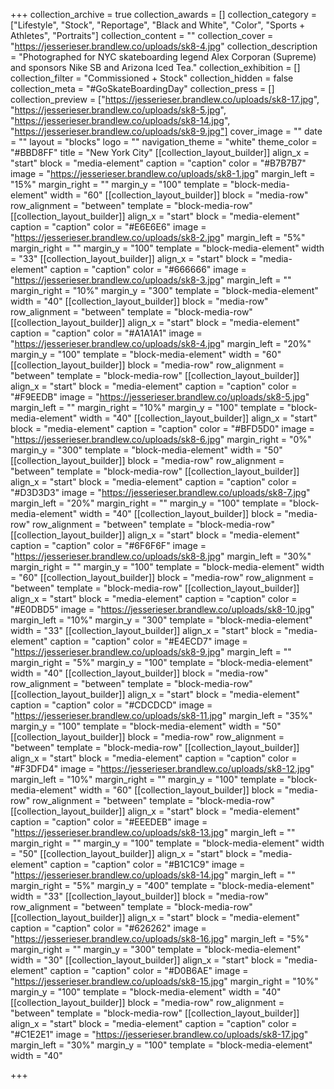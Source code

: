 +++
collection_archive = true
collection_awards = []
collection_category = ["Lifestyle", "Stock", "Reportage", "Black and White", "Color", "Sports + Athletes", "Portraits"]
collection_content = ""
collection_cover = "https://jesserieser.brandlew.co/uploads/sk8-4.jpg"
collection_description = "Photographed for NYC skateboarding legend Alex Corporan (Supreme) and sponsors Nike SB and Arizona Iced Tea."
collection_exhibition = []
collection_filter = "Commissioned + Stock"
collection_hidden = false
collection_meta = "#GoSkateBoardingDay"
collection_press = []
collection_preview = ["https://jesserieser.brandlew.co/uploads/sk8-17.jpg", "https://jesserieser.brandlew.co/uploads/sk8-5.jpg", "https://jesserieser.brandlew.co/uploads/sk8-14.jpg", "https://jesserieser.brandlew.co/uploads/sk8-9.jpg"]
cover_image = ""
date = ""
layout = "blocks"
logo = ""
navigation_theme = "white"
theme_color = "#BBD8FF"
title = "New York City"
[[collection_layout_builder]]
align_x = "start"
block = "media-element"
caption = "caption"
color = "#B7B7B7"
image = "https://jesserieser.brandlew.co/uploads/sk8-1.jpg"
margin_left = "15%"
margin_right = ""
margin_y = "100"
template = "block-media-element"
width = "60"
[[collection_layout_builder]]
block = "media-row"
row_alignment = "between"
template = "block-media-row"
[[collection_layout_builder]]
align_x = "start"
block = "media-element"
caption = "caption"
color = "#E6E6E6"
image = "https://jesserieser.brandlew.co/uploads/sk8-2.jpg"
margin_left = "5%"
margin_right = ""
margin_y = "100"
template = "block-media-element"
width = "33"
[[collection_layout_builder]]
align_x = "start"
block = "media-element"
caption = "caption"
color = "#666666"
image = "https://jesserieser.brandlew.co/uploads/sk8-3.jpg"
margin_left = ""
margin_right = "10%"
margin_y = "300"
template = "block-media-element"
width = "40"
[[collection_layout_builder]]
block = "media-row"
row_alignment = "between"
template = "block-media-row"
[[collection_layout_builder]]
align_x = "start"
block = "media-element"
caption = "caption"
color = "#A1A1A1"
image = "https://jesserieser.brandlew.co/uploads/sk8-4.jpg"
margin_left = "20%"
margin_y = "100"
template = "block-media-element"
width = "60"
[[collection_layout_builder]]
block = "media-row"
row_alignment = "between"
template = "block-media-row"
[[collection_layout_builder]]
align_x = "start"
block = "media-element"
caption = "caption"
color = "#F9EEDB"
image = "https://jesserieser.brandlew.co/uploads/sk8-5.jpg"
margin_left = ""
margin_right = "10%"
margin_y = "100"
template = "block-media-element"
width = "40"
[[collection_layout_builder]]
align_x = "start"
block = "media-element"
caption = "caption"
color = "#BFD5D0"
image = "https://jesserieser.brandlew.co/uploads/sk8-6.jpg"
margin_right = "0%"
margin_y = "300"
template = "block-media-element"
width = "50"
[[collection_layout_builder]]
block = "media-row"
row_alignment = "between"
template = "block-media-row"
[[collection_layout_builder]]
align_x = "start"
block = "media-element"
caption = "caption"
color = "#D3D3D3"
image = "https://jesserieser.brandlew.co/uploads/sk8-7.jpg"
margin_left = "20%"
margin_right = ""
margin_y = "100"
template = "block-media-element"
width = "40"
[[collection_layout_builder]]
block = "media-row"
row_alignment = "between"
template = "block-media-row"
[[collection_layout_builder]]
align_x = "start"
block = "media-element"
caption = "caption"
color = "#6F6F6F"
image = "https://jesserieser.brandlew.co/uploads/sk8-8.jpg"
margin_left = "30%"
margin_right = ""
margin_y = "100"
template = "block-media-element"
width = "60"
[[collection_layout_builder]]
block = "media-row"
row_alignment = "between"
template = "block-media-row"
[[collection_layout_builder]]
align_x = "start"
block = "media-element"
caption = "caption"
color = "#E0DBD5"
image = "https://jesserieser.brandlew.co/uploads/sk8-10.jpg"
margin_left = "10%"
margin_y = "300"
template = "block-media-element"
width = "33"
[[collection_layout_builder]]
align_x = "start"
block = "media-element"
caption = "caption"
color = "#E4ECD7"
image = "https://jesserieser.brandlew.co/uploads/sk8-9.jpg"
margin_left = ""
margin_right = "5%"
margin_y = "100"
template = "block-media-element"
width = "40"
[[collection_layout_builder]]
block = "media-row"
row_alignment = "between"
template = "block-media-row"
[[collection_layout_builder]]
align_x = "start"
block = "media-element"
caption = "caption"
color = "#CDCDCD"
image = "https://jesserieser.brandlew.co/uploads/sk8-11.jpg"
margin_left = "35%"
margin_y = "100"
template = "block-media-element"
width = "50"
[[collection_layout_builder]]
block = "media-row"
row_alignment = "between"
template = "block-media-row"
[[collection_layout_builder]]
align_x = "start"
block = "media-element"
caption = "caption"
color = "#F3DFD4"
image = "https://jesserieser.brandlew.co/uploads/sk8-12.jpg"
margin_left = "10%"
margin_right = ""
margin_y = "100"
template = "block-media-element"
width = "60"
[[collection_layout_builder]]
block = "media-row"
row_alignment = "between"
template = "block-media-row"
[[collection_layout_builder]]
align_x = "start"
block = "media-element"
caption = "caption"
color = "#EEEDEB"
image = "https://jesserieser.brandlew.co/uploads/sk8-13.jpg"
margin_left = ""
margin_right = ""
margin_y = "100"
template = "block-media-element"
width = "50"
[[collection_layout_builder]]
align_x = "start"
block = "media-element"
caption = "caption"
color = "#B1C1C9"
image = "https://jesserieser.brandlew.co/uploads/sk8-14.jpg"
margin_left = ""
margin_right = "5%"
margin_y = "400"
template = "block-media-element"
width = "33"
[[collection_layout_builder]]
block = "media-row"
row_alignment = "between"
template = "block-media-row"
[[collection_layout_builder]]
align_x = "start"
block = "media-element"
caption = "caption"
color = "#626262"
image = "https://jesserieser.brandlew.co/uploads/sk8-16.jpg"
margin_left = "5%"
margin_right = ""
margin_y = "300"
template = "block-media-element"
width = "30"
[[collection_layout_builder]]
align_x = "start"
block = "media-element"
caption = "caption"
color = "#D0B6AE"
image = "https://jesserieser.brandlew.co/uploads/sk8-15.jpg"
margin_right = "10%"
margin_y = "100"
template = "block-media-element"
width = "40"
[[collection_layout_builder]]
block = "media-row"
row_alignment = "between"
template = "block-media-row"
[[collection_layout_builder]]
align_x = "start"
block = "media-element"
caption = "caption"
color = "#C1E2E1"
image = "https://jesserieser.brandlew.co/uploads/sk8-17.jpg"
margin_left = "30%"
margin_y = "100"
template = "block-media-element"
width = "40"

+++
